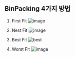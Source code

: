 ## BinPacking 4가지 방법

1. First Fit
![image](https://user-images.githubusercontent.com/62889339/83906382-6b97c000-a79e-11ea-90ed-d6c1e511cde8.png)

2. Nest Fit
![image](https://user-images.githubusercontent.com/62889339/83906471-98e46e00-a79e-11ea-9aa5-3355505f7892.png)

3. Best Fit
![best](https://user-images.githubusercontent.com/62889339/83906115-edd3b480-a79d-11ea-9f5b-f2fa2c2a1500.png)

4. Worst Fit
![image](https://user-images.githubusercontent.com/62889339/83906191-1491eb00-a79e-11ea-921b-df3568508ccf.png)